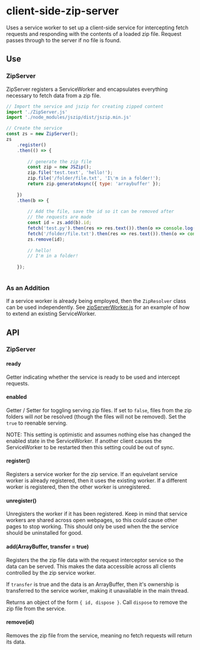 # client-side-zip-server

Uses a service worker to set up a client-side service for intercepting fetch requests and responding with the contents of a loaded zip file. Request passes through to the server if no file is found.

## Use

### ZipServer

ZipServer registers a ServiceWorker and encapsulates everything necessary to fetch data from a zip file.

```js
// Import the service and jszip for creating zipped content
import './ZipServer.js'
import './node_modules/jszip/dist/jszip.min.js'

// Create the service
const zs = new ZipServer();
zs
    .register()
    .then(() => {
    
        // generate the zip file
        const zip = new JSZip();
        zip.file('test.text', 'hello!');
        zip.file('/folder/file.txt', 'I\'m in a folder!');
        return zip.generateAsync({ type: 'arraybuffer' });
        
    })
    .then(b => {
        
        // Add the file, save the id so it can be removed after
        // the requests are made
        const id = zs.add(b).id;
        fetch('test.py').then(res => res.text()).then(o => console.log(o))
        fetch('/folder/file.txt').then(res => res.text()).then(o => console.log(o))
        zs.remove(id);
        
        // hello!
        // I'm in a folder!
        
    });
            
```

### As an Addition

If a service worker is already being employed, then the `ZipResolver` class can be used independently. See [zipServerWorker.js](./zipServerWorker.js) for an example of how to extend an existing ServiceWorker.

## API

### ZipServer

#### ready

Getter indicating whether the service is ready to be used and intercept requests.

#### enabled

Getter / Setter for toggling serving zip files. If set to `false`, files from the zip folders will _not_ be resolved (though the files will not be removed). Set the `true` to reenable serving.

NOTE: This setting is optimistic and assumes nothing else has changed the enabled state in the ServiceWorker. If another client causes the ServiceWorker to be restarted then this setting could be out of sync.

#### register()

Registers a service worker for the zip service. If an equivelant service worker is already registered, then it uses the existing worker. If a different worker is registered, then the other worker is unregistered.

#### unregister()

Unregisters the worker if it has been registered. Keep in mind that service workers are shared across open webpages, so this could cause other pages to stop working. This should only be used when the the service should be uninstalled for good.

#### add(ArrayBuffer, transfer = true)

Registers the the zip file data with the request interceptor service so the data can be served. This makes the data accessible across all clients controlled by the zip service worker.

If `transfer` is true and the data is an ArrayBuffer, then it's ownership is transferred to the service worker, making it unavailable in the main thread.

Returns an object of the form `{ id, dispose }`. Call `dispose` to remove the zip file from the service.

#### remove(id)

Removes the zip file from the service, meaning no fetch requests will return its data.
